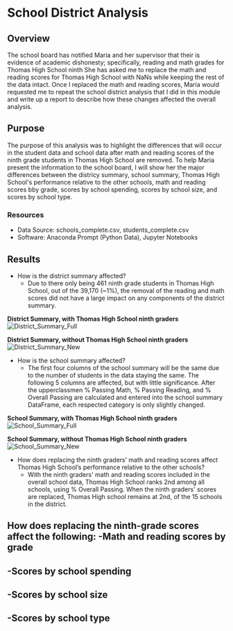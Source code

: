 # School District Analysis

## Overview
The school board has notified Maria and her supervisor that their is evidence of academic dishonesty; specifically, reading and math grades for Thomas High School ninth  She has asked me to replace the math and reading scores for Thomas High School with NaNs while keeping the rest of the data intact. Once I replaced the math and reading scores, Maria would requested me to repeat the school district analysis that I did in this module and write up a report to describe how these changes affected the overall analysis.

## Purpose
The purpose of this analysis was to highlight the differences that will occur in the student data and school data after math and reading scores of the ninth grade students in Thomas High School are removed. To help Maria present the information to the school board, I will show her the major differences between the districy summary, school summary, Thomas High School's performance relative to the other schools, math and reading scores bby grade, scores by school spending, scores by school size, and scores by school type.

### Resources
- Data Source: schools_complete.csv, students_complete.csv
- Software: Anaconda Prompt (Python Data), Jupyter Notebooks

## Results
- How is the district summary affected?
  - Due to there only being 461 ninth grade students in Thomas High School, out of the 39,170 (~1%), the removal of the reading and math scores did not have a large impact on any components of the district summary.

**District Summary, with Thomas High School ninth graders**
![District_Summary_Full](https://user-images.githubusercontent.com/109091887/186651315-0be756a1-f52c-4d3c-b0a2-a7874e97d56b.PNG)

**District Summary, without Thomas High School ninth graders**
![District_Summary_New](https://user-images.githubusercontent.com/109091887/186651363-7cdfbd6e-3552-446e-89a0-2983568277c5.PNG)


- How is the school summary affected?
  - The first four columns of the school summary will be the same due to the number of students in the data staying the same. The following 5 columns are affected, but with little significance. After the upperclassmen % Passing Math, % Passing Reading, and % Overall Passing are calculated and entered into the school summary DataFrame, each respected category is only slightly changed.  
  
**School Summary, with Thomas High School ninth graders**
![School_Summary_Full](https://user-images.githubusercontent.com/109091887/186653601-055e5d29-a0a3-4cd4-92c6-aeb1a526a064.PNG)
 
**School Summary, without Thomas High School ninth graders**
![School_Summary_New](https://user-images.githubusercontent.com/109091887/186670984-4856130d-83f7-452a-9b67-6fb312d6d82e.PNG)

- How does replacing the ninth graders’ math and reading scores affect Thomas High School’s performance relative to the other schools?
  - With the ninth graders' math and reading scores included in the overall school data, Thomas High School ranks 2nd among all schools, using % Overall Passing. When the ninth graders' scores are replaced, Thomas High school remains at 2nd, of the 15 schools in the district.

How does replacing the ninth-grade scores affect the following:
-Math and reading scores by grade
  -

-Scores by school spending
  -

-Scores by school size
  -

-Scores by school type
  -
